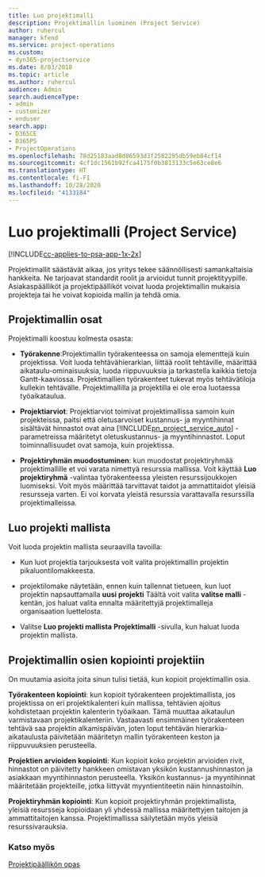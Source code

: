 ```yaml
---
title: Luo projektimalli
description: Projektimallin luominen (Project Service)
author: ruhercul
manager: kfend
ms.service: project-operations
ms.custom:
- dyn365-projectservice
ms.date: 8/03/2018
ms.topic: article
ms.author: ruhercul
audience: Admin
search.audienceType:
- admin
- customizer
- enduser
search.app:
- D365CE
- D365PS
- ProjectOperations
ms.openlocfilehash: 78d25183aad8d86593d3f2582295db59eb84cf14
ms.sourcegitcommit: 4cf1dc1561b92fca4175f0b3813133c5e63ce8e6
ms.translationtype: HT
ms.contentlocale: fi-FI
ms.lasthandoff: 10/28/2020
ms.locfileid: "4133184"
---
```

# <a name="create-a-project-template-project-service"></a>Luo projektimalli (Project Service)

[!INCLUDE[cc-applies-to-psa-app-1x-2x](../includes/cc-applies-to-psa-app-1x-2x.md)]

Projektimallit säästävät aikaa, jos yritys tekee säännöllisesti samankaltaisia hankkeita. Ne tarjoavat standardit roolit ja arvioidut tunnit projektityypille. Asiakaspäälliköt ja projektipäälliköt voivat luoda projektimallin mukaisia projekteja tai he voivat kopioida mallin ja tehdä omia.  
  
## <a name="components-of-project-template"></a>Projektimallin osat
 Projektimalli koostuu kolmesta osasta:  
  
- **Työrakenne**:Projektimallin työrakenteessa on samoja elementtejä kuin projektissa. Voit luoda tehtävähierarkian, liittää roolit tehtäville, määrittää aikataulu-ominaisuuksia, luoda riippuvuuksia ja tarkastella kaikkia tietoja Gantt-kaaviossa. Projektimallien työrakenteet tukevat myös tehtävätiloja kullekin tehtävälle. Projektimallilla ja projektilla ei ole eroa luotaessa työaikataulua.  
  
- **Projektiarviot**: Projektiarviot toimivat projektimallissa samoin kuin projekteissa, paitsi että oletusarvoiset kustannus- ja myyntihinnat sisältävät hinnastot ovat aina [!INCLUDE[pn_project_service_auto](../includes/pn-project-service-auto.md)] -parametreissa määritetyt oletuskustannus- ja myyntihinnastot. Loput toiminnallisuudet ovat samoja, kuin projektissa.  
  
- **Projektiryhmän muodostuminen**: kun muodostat projektiryhmää projektimallille et voi varata nimettyä resurssia mallissa. Voit käyttää **Luo projektiryhmä** -valintaa työrakenteessa yleisten resurssijoukkojen luomiseksi. Voit myös määrittää tarvittavat taidot ja ammattitaidot yleisiä resursseja varten. Ei voi korvata yleistä resurssia varattavalla resurssilla projektimalleissa.  
  
## <a name="create-a-project-from-a-template"></a>Luo projekti mallista  
 Voit luoda projektin mallista seuraavilla tavoilla:  
  
-   Kun luot projektia tarjouksesta voit valita projektimallin projektin pikaluontilomakkeesta.  
  
-   projektilomake näytetään, ennen kuin tallennat tietueen, kun luot projektin napsauttamalla **uusi projekti** Täältä voit valita **valitse malli** -kentän, jos haluat valita ennalta määritettyjä projektimalleja organisaation luettelosta.  
  
-   Valitse **Luo projekti mallista** **Projektimalli** -sivulla, kun haluat luoda projektin mallista.  
  
## <a name="copying-components-of-a-template-to-a-project"></a>Projektimallin osien kopiointi projektiin  
 On muutamia asioita joita sinun tulisi tietää, kun kopioit projektimallin osia.  
  
 **Työrakenteen kopiointi**: kun kopioit työrakenteen projektimallista, jos projektissa on eri projektikalenteri kuin mallissa, tehtävien ajoitus kohdistetaan projektin kalenterin työaikaan. Tämä muuttaa aikataulun varmistavaan projektikalenteriin. Vastaavasti ensimmäinen työrakenteen tehtävä saa projektin alkamispäivän, joten loput tehtävän hierarkia-aikataulusta päivitetään määritetyn mallin työrakenteen keston ja riippuvuuksien perusteella.  
  
 **Projektien arvioiden kopiointi**: Kun kopioit koko projektin arvioiden rivit, hinnastot on päivitetty hankkeen omistavan yksikön kustannushinnaston ja asiakkaan myyntihinnaston perusteella. Yksikön kustannus- ja myyntihinnat määritetään projekteille, jotka liittyvät myyntientiteetin näin hinnastoihin.  
  
 **Projektiryhmän kopiointi**: Kun kopioit projektiryhmän projektimallista, yleisiä resursseja kopioidaan yli yhdessä mallissa määritettyjen taitojen ja ammattitaitojen kanssa. Projektimallissa säilytetään myös yleisiä resurssivarauksia.  
  
### <a name="see-also"></a>Katso myös  
 [Projektipäällikön opas](../psa/project-manager-guide.md)
